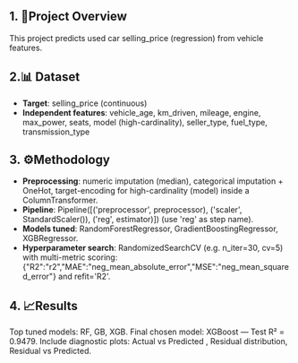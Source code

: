 ## 1. 📌Project Overview
This project predicts used car selling_price (regression) from vehicle features.



## 2.📊 Dataset
- **Target**: selling_price (continuous)
- **Independent features**: vehicle_age, km_driven, mileage, engine, max_power, seats, model (high-cardinality), seller_type, fuel_type, transmission_type



## 3. ⚙️Methodology
- **Preprocessing**: numeric imputation (median), categorical imputation + OneHot, target-encoding for high-cardinality (model) inside a ColumnTransformer.
- **Pipeline**: Pipeline([('preprocessor', preprocessor), ('scaler', StandardScaler()), ('reg', estimator)]) (use 'reg' as step name).
- **Models tuned**: RandomForestRegressor, GradientBoostingRegressor, XGBRegressor.
- **Hyperparameter search**: RandomizedSearchCV (e.g. n_iter=30, cv=5) with multi-metric scoring: {"R2":"r2","MAE":"neg_mean_absolute_error","MSE":"neg_mean_squared_error"} and refit='R2'.



## 4. 📈Results
Top tuned models: RF, GB, XGB.
Final chosen model: XGBoost — Test R² = 0.9479.
Include diagnostic plots: Actual vs Predicted , Residual distribution, Residual vs Predicted. 
